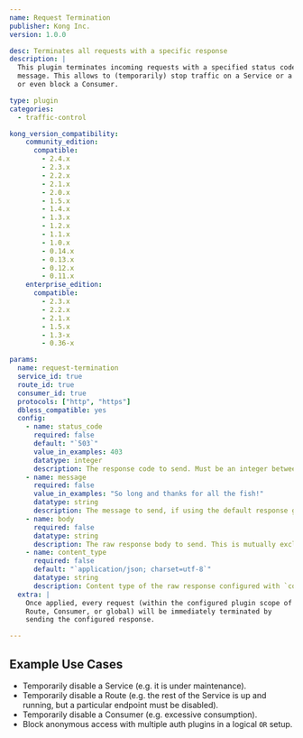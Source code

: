 ```yaml
---
name: Request Termination
publisher: Kong Inc.
version: 1.0.0

desc: Terminates all requests with a specific response
description: |
  This plugin terminates incoming requests with a specified status code and
  message. This allows to (temporarily) stop traffic on a Service or a Route,
  or even block a Consumer.

type: plugin
categories:
  - traffic-control

kong_version_compatibility:
    community_edition:
      compatible:
        - 2.4.x
        - 2.3.x
        - 2.2.x      
        - 2.1.x
        - 2.0.x
        - 1.5.x
        - 1.4.x
        - 1.3.x
        - 1.2.x
        - 1.1.x
        - 1.0.x
        - 0.14.x
        - 0.13.x
        - 0.12.x
        - 0.11.x
    enterprise_edition:
      compatible:
        - 2.3.x
        - 2.2.x
        - 2.1.x
        - 1.5.x
        - 1.3-x
        - 0.36-x

params:
  name: request-termination
  service_id: true
  route_id: true
  consumer_id: true
  protocols: ["http", "https"]
  dbless_compatible: yes
  config:
    - name: status_code
      required: false
      default: "`503`"
      value_in_examples: 403
      datatype: integer
      description: The response code to send. Must be an integer between 100 and 599.
    - name: message
      required: false
      value_in_examples: "So long and thanks for all the fish!"
      datatype: string
      description: The message to send, if using the default response generator.
    - name: body
      required: false
      datatype: string
      description: The raw response body to send. This is mutually exclusive with the `config.message` field.
    - name: content_type
      required: false
      default: "`application/json; charset=utf-8`"
      datatype: string
      description: Content type of the raw response configured with `config.body`.
  extra: |
    Once applied, every request (within the configured plugin scope of a Service,
    Route, Consumer, or global) will be immediately terminated by
    sending the configured response.

---
```


## Example Use Cases

- Temporarily disable a Service (e.g. it is under maintenance).
- Temporarily disable a Route (e.g. the rest of the Service is up and running, but a particular endpoint must be disabled).
- Temporarily disable a Consumer (e.g. excessive consumption).
- Block anonymous access with multiple auth plugins in a logical `OR` setup.
